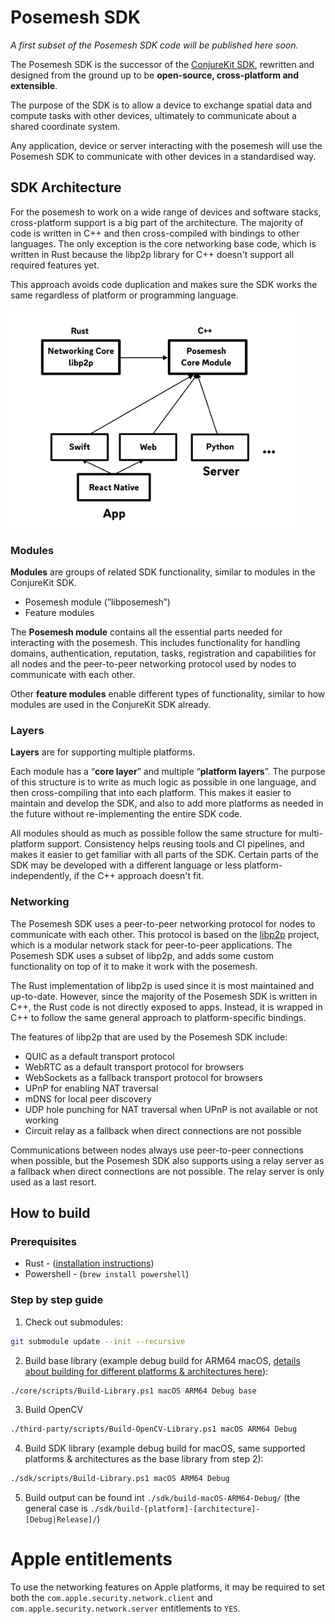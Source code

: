 # Posemesh SDK

_A first subset of the Posemesh SDK code will be published here soon._

The Posemesh SDK is the successor of the [ConjureKit SDK](https://conjurekit.dev), rewritten and designed from the ground up to be **open-source, cross-platform and extensible**.

The purpose of the SDK is to allow a device to exchange spatial data and compute tasks with other devices, ultimately to communicate about a shared coordinate system.

Any application, device or server interacting with the posemesh will use the Posemesh SDK to communicate with other devices in a standardised way.

## SDK Architecture
For the posemesh to work on a wide range of devices and software stacks, cross-platform support is a big part of the architecture. The majority of code is written in C++ and then cross-compiled with bindings to other languages. The only exception is the core networking base code, which is written in Rust because the libp2p library for C++ doesn't support all required features yet.

This approach avoids code duplication and makes sure the SDK works the same regardless of platform or programming language.

<img src="docs/images/multiplatform-diagram.png" height="350">

### Modules

**Modules** are groups of related SDK functionality, similar to modules in the ConjureKit SDK.

- Posemesh module (”libposemesh”)
- Feature modules

The **Posemesh module** contains all the essential parts needed for interacting with the posemesh. This includes functionality for handling domains, authentication, reputation, tasks, registration and capabilities for all nodes and the peer-to-peer networking protocol used by nodes to communicate with each other.

Other **feature modules** enable different types of functionality, similar to how modules are used in the ConjureKit SDK already.

### Layers

**Layers** are for supporting multiple platforms.

Each module has a “**core layer**” and multiple “**platform layers**”. The purpose of this structure is to write as much logic as possible in one language, and then cross-compiling that into each platform. This makes it easier to maintain and develop the SDK, and also to add more platforms as needed in the future without re-implementing the entire SDK code.

All modules should as much as possible follow the same structure for multi-platform support. Consistency helps reusing tools and CI pipelines, and makes it easier to get familiar with all parts of the SDK. Certain parts of the SDK may be developed with a different language or less platform-independently, if the C++ approach doesn't fit.

### Networking

The Posemesh SDK uses a peer-to-peer networking protocol for nodes to communicate with
each other. This protocol is based on the [libp2p](https://libp2p.io) project, which is
a modular network stack for peer-to-peer applications. The Posemesh SDK uses a subset of
libp2p, and adds some custom functionality on top of it to make it work with the
posemesh.

The Rust implementation of libp2p is used since it is most maintained and up-to-date. However, since the majority of the Posemesh SDK is written in C++, the Rust code is not directly exposed to apps. Instead, it is wrapped in C++ to follow the same general approach to platform-specific bindings.

The features of libp2p that are used by the Posemesh SDK include:
* QUIC as a default transport protocol
* WebRTC as a default transport protocol for browsers
* WebSockets as a fallback transport protocol for browsers
* UPnP for enabling NAT traversal
* mDNS for local peer discovery
* UDP hole punching for NAT traversal when UPnP is not available or not working
* Circuit relay as a fallback when direct connections are not possible

Communications between nodes always use peer-to-peer connections when possible, but the
Posemesh SDK also supports using a relay server as a fallback when direct connections
are not possible. The relay server is only used as a last resort.

## How to build

### Prerequisites

* Rust - ([installation instructions](https://www.rust-lang.org/tools/install)) 
* Powershell - (`brew install powershell`)

### Step by step guide
1. Check out submodules:
```sh
git submodule update --init --recursive
```

2. Build base library (example debug build for ARM64 macOS, [details about building for different platforms & architectures here](https://github.com/aukilabs/posemesh/tree/main/core#building)):
```sh
./core/scripts/Build-Library.ps1 macOS ARM64 Debug base
```

3. Build OpenCV
```sh
./third-party/scripts/Build-OpenCV-Library.ps1 macOS ARM64 Debug
```

4. Build SDK library (example debug build for macOS, same supported platforms & architectures as the base library from step 2):
```sh
./sdk/scripts/Build-Library.ps1 macOS ARM64 Debug
```

5. Build output can be found int `./sdk/build-macOS-ARM64-Debug/` (the general case is `./sdk/build-[platform]-[architecture]-[Debug|Release]/`)

# Apple entitlements

To use the networking features on Apple platforms, it may be required to set both the `com.apple.security.network.client` and `com.apple.security.network.server` entitlements to `YES`.
